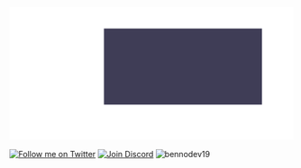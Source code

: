 ![Background](./static/images/PlainBackground.svg)
  <p align="left">
	<a href="https://twitter.com/DevBenno"><img src="https://img.shields.io/twitter/follow/DevBenno.svg?label=BennoDev" alt="Follow me on Twitter"></a>
	<a href="https://discord.gg/9Edsb3z"><img src="https://discordapp.com/api/guilds/637567797446180874/embed.png" alt="Join Discord"></a>
	<img src="https://komarev.com/ghpvc/?username=bennodev19" alt="bennodev19" /> 
  </p>